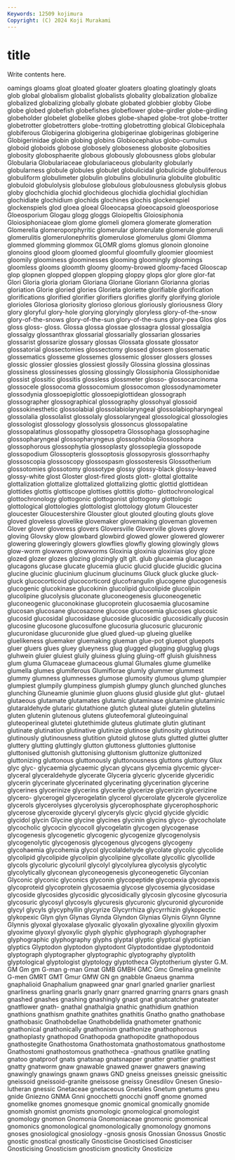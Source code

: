 ```yaml
---
Keywords: 12509 kojimura
Copyright: (C) 2024 Koji Murakami
---
```


# title

Write contents here.



oamings gloams gloat gloated
gloater gloaters gloating gloatingly gloats glob global globalism globalist globalists
globality globalization globalize globalized globalizing globally globate globated globbier globby
Globe globe globed globefish globefishes globeflower globe-girdler globe-girdling globeholder globelet
globelike globes globe-shaped globe-trot globe-trotter globetrotter globetrotters globe-trotting globetrotting globical
Globicephala globiferous Globigerina globigerina globigerinae globigerinas globigerine Globigerinidae globin globing
globins Globiocephalus globo-cumulus globoid globoids globose globosely globoseness globosite globosities
globosity globosphaerite globous globously globousness globs globular Globularia Globulariaceae globulariaceous
globularity globularly globularness globule globules globulet globulicidal globulicide globuliferous globuliform
globulimeter globulin globulins globulinuria globulite globulitic globuloid globulolysis globulose globulous
globulousness globulysis globus globy glochchidia glochid glochideous glochidia glochidial glochidian
glochidiate glochidium glochids glochines glochis glockenspiel glockenspiels glod gloea gloeal
Gloeocapsa gloeocapsoid gloeosporiose Gloeosporium Glogau glogg gloggs Gloiopeltis Gloiosiphonia Gloiosiphoniaceae
glom glome glomeli glomera glomerate glomeration Glomerella glomeroporphyritic glomerular glomerulate
glomerule glomeruli glomerulitis glomerulonephritis glomerulose glomerulus glomi Glomma glommed glomming
glommox GLOMR gloms glomus glonoin glonoine glonoins glood gloom gloomed
gloomful gloomfully gloomier gloomiest gloomily gloominess gloominesses glooming gloomingly gloomings
gloomless glooms gloomth gloomy gloomy-browed gloomy-faced Glooscap glop glopnen glopped
gloppen glopping gloppy glops glor glore glor-fat Glori Gloria gloria
gloriam Gloriana Gloriane Gloriann Glorianna glorias gloriation Glorie gloried glories
Glorieta gloriette glorifiable glorification glorifications glorified glorifier glorifiers glorifies glorify
glorifying gloriole glorioles Gloriosa gloriosity glorioso glorious gloriously gloriousness Glory
glory gloryful glory-hole glorying gloryingly gloryless glory-of-the-snow glory-of-the-snows glory-of-the-sun glory-of-the-suns
glory-pea Glos glos gloss gloss- gloss. Glossa glossa glossae glossagra
glossal glossalgia glossalgy glossanthrax glossarial glossarially glossarian glossaries glossarist glossarize
glossary glossas Glossata glossate glossator glossatorial glossectomies glossectomy glossed glossem
glossematic glossematics glosseme glossemes glossemic glosser glossers glosses glossic glossier
glossies glossiest glossily Glossina glossina glossinas glossiness glossinesses glossing glossingly
Glossiphonia Glossiphonidae glossist glossitic glossitis glossless glossmeter glosso- glossocarcinoma glossocele
glossocoma glossocomium glossocomon glossodynamometer glossodynia glossoepiglottic glossoepiglottidean glossograph glossographer glossographical
glossography glossohyal glossoid glossokinesthetic glossolabial glossolabiolaryngeal glossolabiopharyngeal glossolalia glossolalist glossolaly
glossolaryngeal glossological glossologies glossologist glossology glossolysis glossoncus glossopalatine glossopalatinus glossopathy
glossopetra Glossophaga glossophagine glossopharyngeal glossopharyngeus glossophobia Glossophora glossophorous glossophytia glossoplasty
glossoplegia glossopode glossopodium Glossopteris glossoptosis glossopyrosis glossorrhaphy glossoscopia glossoscopy glossospasm
glossosteresis Glossotherium glossotomies glossotomy glossotype glossy glossy-black glossy-leaved glossy-white glost
Gloster glost-fired glosts glott- glottal glottalite glottalization glottalize glottalized glottalizing
glottic glottid glottidean glottides glottis glottiscope glottises glottitis glotto- glottochronological
glottochronology glottogonic glottogonist glottogony glottologic glottological glottologies glottologist glottology glotum
Gloucester gloucester Gloucestershire Glouster glout glouted glouting glouts glove gloved
gloveless glovelike glovemaker glovemaking gloveman glovemen Glover glover gloveress glovers
Gloversville Gloverville gloves glovey gloving Glovsky glow glowbard glowbird glowed
glower glowered glowerer glowering gloweringly glowers glowflies glowfly glowing glowingly
glows glow-worm glowworm glowworms Gloxinia gloxinia gloxinias gloy gloze glozed
glozer glozes glozing glozingly glt glt. glub glucaemia glucagon glucagons
glucase glucate glucemia glucic glucid glucide glucidic glucina glucine glucinic
glucinium glucinum glucinums Gluck gluck glucke gluck-gluck glucocorticoid glucocorticord glucofrangulin
glucogene glucogenesis glucogenic glucokinase glucokinin glucolipid glucolipide glucolipin glucolipine glucolysis
gluconate gluconeogenesis gluconeogenetic gluconeogenic gluconokinase glucoprotein glucosaemia glucosamine glucosan glucosane
glucosazone glucose glucosemia glucoses glucosic glucosid glucosidal glucosidase glucoside glucosidic
glucosidically glucosin glucosine glucosone glucosulfone glucosuria glucosuric glucuronic glucuronidase glucuronide
glue glued glued-up glueing gluelike gluelikeness gluemaker gluemaking glueman glue-pot
gluepot gluepots gluer gluers glues gluey glueyness glug glugged glugging
glugglug glugs gluhwein gluier gluiest gluily gluiness gluing gluing-off gluish
gluishness glum gluma Glumaceae glumaceous glumal Glumales glume glumelike glumella
glumes glumiferous Glumiflorae glumly glummer glummest glummy glumness glumnesses glumose
glumosity glumous glump glumpier glumpiest glumpily glumpiness glumpish glumpy glunch
glunched glunches glunching Gluneamie glunimie gluon gluons glusid gluside glut
glut- glutael glutaeous glutamate glutamates glutamic glutaminase glutamine glutaminic glutaraldehyde
glutaric glutathione glutch gluteal glutei glutelin glutelins gluten glutenin glutenous
glutens gluteofemoral gluteoinguinal gluteoperineal glutetei glutethimide gluteus glutimate glutin glutinant
glutinate glutination glutinative glutinize glutinose glutinosity glutinous glutinously glutinousness glutition
glutoid glutose gluts glutted gluttei glutter gluttery glutting gluttingly glutton
gluttoness gluttonies gluttonise gluttonised gluttonish gluttonising gluttonism gluttonize gluttonized gluttonizing
gluttonous gluttonously gluttonousness gluttons gluttony Glux glyc glyc- glycaemia glycaemic
glycan glycans glycemia glycemic glycer- glyceral glyceraldehyde glycerate Glyceria glyceric
glyceride glyceridic glycerin glycerinate glycerinated glycerinating glycerination glycerine glycerines glycerinize
glycerins glycerite glycerize glycerizin glycerizine glycero- glycerogel glycerogelatin glycerol glycerolate
glycerole glycerolize glycerols glycerolyses glycerolysis glycerophosphate glycerophosphoric glycerose glyceroxide glyceryl
glyceryls glycic glycid glycide glycidic glycidol glycin Glycine glycine glycines
glycinin glycins glyco- glycocholate glycocholic glycocin glycocoll glycogelatin glycogen glycogenase
glycogenesis glycogenetic glycogenic glycogenize glycogenolysis glycogenolytic glycogenosis glycogenous glycogens glycogeny
glycohaemia glycohemia glycol glycolaldehyde glycolate glycolic glycolide glycolipid glycolipide glycolipin
glycolipine glycollate glycollic glycollide glycols glycoluric glycoluril glycolyl glycolylurea glycolysis
glycolytic glycolytically glyconean glyconeogenesis glyconeogenetic Glyconian Glyconic glyconic glyconics glyconin
glycopeptide glycopexia glycopexis glycoproteid glycoprotein glycosaemia glycose glycosemia glycosidase glycoside
glycosides glycosidic glycosidically glycosin glycosine glycosuria glycosuric glycosyl glycosyls glycuresis
glycuronic glycuronid glycuronide glycyl glycyls glycyphyllin glycyrize Glycyrrhiza glycyrrhizin glykopectic
glykopexic Glyn glyn Glynas Glynda Glyndon Glynias Glynis Glynn Glynne
Glynnis glyoxal glyoxalase glyoxalic glyoxalin glyoxaline glyoxilin glyoxim glyoxime glyoxyl
glyoxylic glyph glyphic glyphograph glyphographer glyphographic glyphography glyphs glyptal glyptic
glyptical glyptician glyptics Glyptodon glyptodon glyptodont Glyptodontidae glyptodontoid glyptograph glyptographer
glyptographic glyptography glyptolith glyptological glyptologist glyptology glyptotheca Glyptotherium glyster G.M.
GM Gm gm G-man g-man Gmat GMB GMBH GMC Gmc
Gmelina gmelinite G-men GMRT GMT Gmur GMW GN gn gnabble
Gnaeus gnamma gnaphalioid Gnaphalium gnapweed gnar gnarl gnarled gnarlier gnarliest
gnarliness gnarling gnarls gnarly gnarr gnarred gnarring gnarrs gnars gnash
gnashed gnashes gnashing gnashingly gnast gnat gnatcatcher gnateater gnatflower gnath-
gnathal gnathalgia gnathic gnathidium gnathion gnathions gnathism gnathite gnathites gnathitis
Gnatho gnatho gnathobase gnathobasic Gnathobdellae Gnathobdellida gnathometer gnathonic gnathonical gnathonically
gnathonism gnathonize gnathophorous gnathoplasty gnathopod Gnathopoda gnathopodite gnathopodous gnathostegite Gnathostoma
Gnathostomata gnathostomatous gnathostome Gnathostomi gnathostomous gnathotheca -gnathous gnatlike gnatling gnatoo
gnatproof gnats gnatsnap gnatsnapper gnatter gnattier gnattiest gnatty gnatworm gnaw
gnawable gnawed gnawer gnawers gnawing gnawingly gnawings gnawn gnaws GND
gneiss gneisses gneissic gneissitic gneissoid gneissoid-granite gneissose gneissy Gnesdilov Gnesen
Gnesio-lutheran gnessic Gnetaceae gnetaceous Gnetales Gnetum gnetums gneu gnide Gniezno
GNMA Gnni gnocchetti gnocchi gnoff gnome gnomed gnomelike gnomes gnomesque
gnomic gnomical gnomically gnomide gnomish gnomist gnomists gnomologic gnomological gnomologist
gnomology gnomon Gnomonia Gnomoniaceae gnomonic gnomonical gnomonics gnomonological gnomonologically gnomonology
gnomons gnoses gnosiological gnosiology -gnosis gnosis Gnossian Gnossus Gnostic gnostic
gnostical gnostically Gnosticise Gnosticised Gnosticiser Gnosticising Gnosticism gnosticism gnosticity Gnosticize
